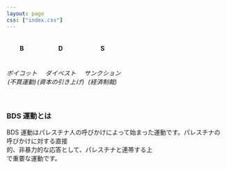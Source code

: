 ```yaml
---
layout: page
css: ["index.css"]
---
```


<div>
  <div style="display: table-row;">
    <div style="display: table-cell; text-align: center;"><h4><strong>B</strong></h4></div>
    <div style="display: table-cell; text-align: center;"><h4><strong>D</strong></h4></div>
    <div style="display: table-cell; text-align: center;"><h4><strong>S</strong></h4></div>
  </div>
  <div style="display: table-row;">
    <div style="display: table-cell; text-align: center;"><h6>ボイコット<br />(不買運動)</h6></div>
    <div style="display: table-cell; text-align: center;"><h6>ダイベスト<br />(資本の引き上げ)</h6></div>
    <div style="display: table-cell; text-align: center;"><h6>サンクション<br />(経済制裁)</h6></div>
  </div>
</div>

<div id="page-info">
  <h3>BDS 運動とは</h3>
</div>
<p>BDS 運動はパレスチナ人の呼びかけによって始まった運動です。パレスチナの呼びかけに対する直接<br />的、非暴力的な応答として、パレスチナと連帯する上<br />で重要な運動です。</p>


